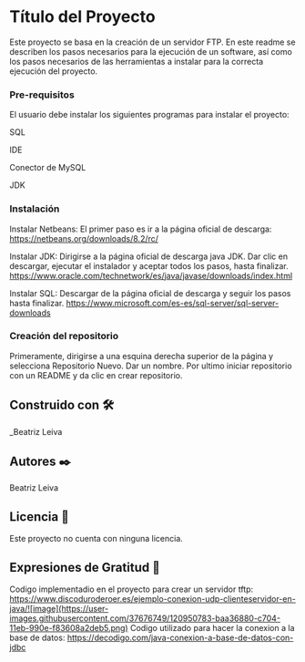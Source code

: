 # Título del Proyecto

Este proyecto se basa en la creación de un servidor FTP. En este readme se describen los pasos necesarios para la ejecución de un software, así como los pasos necesarios de las herramientas a instalar para la correcta ejecución del proyecto.


### Pre-requisitos 

El usuario debe instalar los siguientes programas para instalar el proyecto:

SQL

IDE 

Conector de MySQL

JDK



### Instalación 


Instalar Netbeans: El primer paso es ir a la página oficial de descarga: 
https://netbeans.org/downloads/8.2/rc/

Instalar JDK: Dirigirse a la página oficial de descarga java JDK. Dar clic en descargar, ejecutar el instalador y aceptar todos los pasos, hasta finalizar.
https://www.oracle.com/technetwork/es/java/javase/downloads/index.html

Instalar SQL: Descargar de la página oficial de descarga y seguir los pasos hasta finalizar.
https://www.microsoft.com/es-es/sql-server/sql-server-downloads


### Creación del repositorio

Primeramente, dirigirse a una esquina derecha superior de la página y selecciona Repositorio Nuevo. Dar un nombre.
Por ultimo iniciar repositorio con un README y da clic en crear repositorio.



## Construido con 🛠️

_Beatriz Leiva 



## Autores ✒️

Beatriz Leiva

## Licencia 📄

Este proyecto no cuenta con ninguna licencia.


## Expresiones de Gratitud 🎁

Codigo implementadio en el proyecto para crear un servidor tftp:
https://www.discoduroderoer.es/ejemplo-conexion-udp-clienteservidor-en-java/![image](https://user-images.githubusercontent.com/37676749/120950783-baa36880-c704-11eb-990e-f83608a2deb5.png)
Codigo utilizado para hacer la conexion a la base de datos:
https://decodigo.com/java-conexion-a-base-de-datos-con-jdbc


